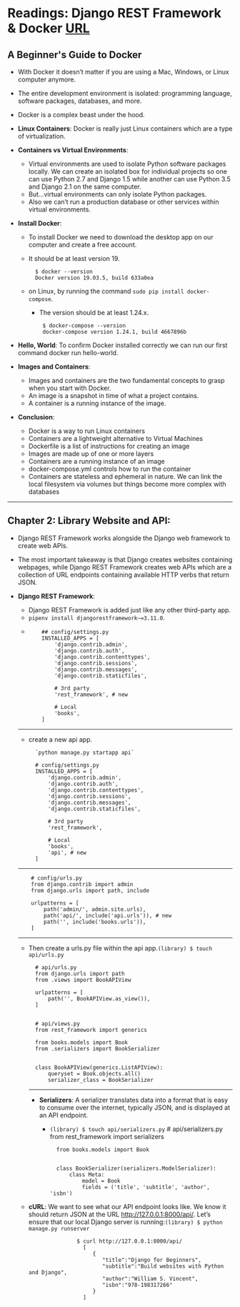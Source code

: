 # Readings: Django REST Framework & Docker [URL](https://github.com/MohamadSheikhAlshabab/401-reading-note/blob/master/Read25.md)

## A Beginner's Guide to Docker

  - With Docker it doesn’t matter if you are using a Mac, Windows, or Linux computer anymore.
  - The entire development environment is isolated: programming language, software packages, databases, and more.
  -  Docker is a complex beast under the hood.
  - __Linux Containers__: Docker is really just Linux containers which are a type of virtualization.
  - __Containers vs Virtual Environments__: 
    - Virtual environments are used to isolate Python software packages locally. We can create an isolated box for individual projects so one can use Python 2.7 and Django 1.5 while another can use Python 3.5 and Django 2.1 on the same computer. 
    - But…virtual environments can only isolate Python packages.
    - Also we can’t run a production database or other services within virtual environments.
    
 - __Install Docker__:
    - To install Docker we need to download the desktop app on our computer and create a free account.
    - It should be at least version 19.

            $ docker --version
            Docker version 19.03.5, build 633a0ea
            
   - on Linux, by running the command `sudo pip install docker-compose`. 
      -  The version should be at least 1.24.x.

              $ docker-compose --version
              docker-compose version 1.24.1, build 4667896b
              
 - __Hello, World__: To confirm Docker installed correctly we can run our first command docker run hello-world.  
 - __Images and Containers__:
    - Images and containers are the two fundamental concepts to grasp when you start with Docker.
    - An image is a snapshot in time of what a project contains.
    - A container is a running instance of the image.
   
- __Conclusion__:
    - Docker is a way to run Linux containers
    - Containers are a lightweight alternative to Virtual Machines
    - Dockerfile is a list of instructions for creating an image
    - Images are made up of one or more layers
    - Containers are a running instance of an image
    - docker-compose.yml controls how to run the container
    - Containers are stateless and ephemeral in nature. We can link the local filesystem via volumes but things become more complex with databases
    
---
## Chapter 2: Library Website and API:

  - Django REST Framework works alongside the Django web framework to create web APIs. 
  -  The most important takeaway is that Django creates websites containing webpages, while Django REST Framework creates web APIs which are a collection of URL endpoints containing available HTTP verbs that return JSON.
  
  
  - __Django REST Framework__:
    - Django REST Framework is added just like any other third-party app. 
    - `pipenv install djangorestframework~=3.11.0`.
    -         ## config/settings.py
              INSTALLED_APPS = [
                  'django.contrib.admin',
                  'django.contrib.auth',
                  'django.contrib.contenttypes',
                  'django.contrib.sessions',
                  'django.contrib.messages',
                  'django.contrib.staticfiles',

                  # 3rd party
                  'rest_framework', # new

                  # Local
                  'books',
              ]
    ---
    - create a new api app.
          
            `python manage.py startapp api`
            
            # config/settings.py
            INSTALLED_APPS = [
                'django.contrib.admin',
                'django.contrib.auth',
                'django.contrib.contenttypes',
                'django.contrib.sessions',
                'django.contrib.messages',
                'django.contrib.staticfiles',

                # 3rd party
                'rest_framework',

                # Local
                'books',
                'api', # new
            ]

    ---
            # config/urls.py
            from django.contrib import admin
            from django.urls import path, include

            urlpatterns = [
                path('admin/', admin.site.urls),
                path('api/', include('api.urls')), # new
                path('', include('books.urls')),
            ]
    ---
            
    - Then create a urls.py file within the api app.`(library) $ touch api/urls.py`
    
            # api/urls.py
            from django.urls import path
            from .views import BookAPIView

            urlpatterns = [
                path('', BookAPIView.as_view()),
            ]
            
            
            # api/views.py
            from rest_framework import generics

            from books.models import Book
            from .serializers import BookSerializer


            class BookAPIView(generics.ListAPIView):
                queryset = Book.objects.all()
                serializer_class = BookSerializer
                
      ---

      - __Serializers__: A serializer translates data into a format that is easy to consume over the internet, typically JSON, and is displayed at an API endpoint.
      
          - `(library) $ touch api/serializers.py`
                  # api/serializers.py
                  from rest_framework import serializers

                  from books.models import Book


                  class BookSerializer(serializers.ModelSerializer):
                      class Meta:
                          model = Book
                          fields = ('title', 'subtitle', 'author', 'isbn')
                          
     - __cURL__: We want to see what our API endpoint looks like. We know it should return JSON at the URL http://127.0.0.1:8000/api/. Let’s ensure that our local Django server is running:`(library) $ python manage.py runserver`
     
     
                          $ curl http://127.0.0.1:8000/api/
                            [  
                               {  
                                  "title":"Django for Beginners",
                                  "subtitle":"Build websites with Python and Django",
                                  "author":"William S. Vincent",
                                  "isbn":"978-198317266"
                               }
                            ]
